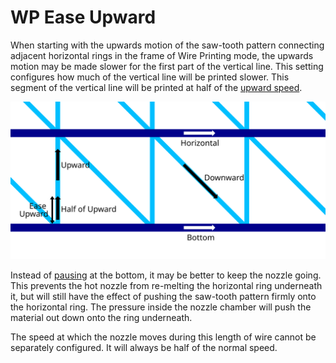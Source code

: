 WP Ease Upward
====
When starting with the upwards motion of the saw-tooth pattern connecting adjacent horizontal rings in the frame of Wire Printing mode, the upwards motion may be made slower for the first part of the vertical line. This setting configures how much of the vertical line will be printed slower. This segment of the vertical line will be printed at half of the [upward speed](wireframe_printspeed_up.md).

![Where the different Wire Printing speeds apply](../images/wireframe_printspeed.svg)

Instead of [pausing](wireframe_bottom_delay.md) at the bottom, it may be better to keep the nozzle going. This prevents the hot nozzle from re-melting the horizontal ring underneath it, but will still have the effect of pushing the saw-tooth pattern firmly onto the horizontal ring. The pressure inside the nozzle chamber will push the material out down onto the ring underneath.

The speed at which the nozzle moves during this length of wire cannot be separately configured. It will always be half of the normal speed.